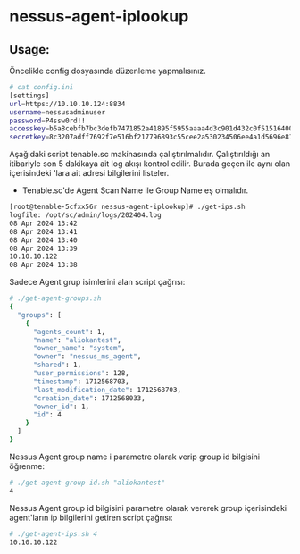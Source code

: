 # nessus-agent-iplookup

## Usage:

Öncelikle config dosyasında düzenleme yapmalısınız.

```bash
# cat config.ini
[settings]
url=https://10.10.10.124:8834
username=nessusadminuser
password=P4ssw0rd!!
accesskey=b5a8cebfb7bc3defb7471852a41895f5955aaaa4d3c901d432c0f51516400e85
secretkey=8c3207adff7692f7e516bf217796893c55cee2a530234506ee4a1d5696e8127d
```

Aşağıdaki script tenable.sc makinasında çalıştırılmalıdır. Çalıştırıldığı an itibariyle son 5 dakikaya ait log akışı kontrol edilir. Burada geçen <scan-name> ile aynı olan <group> içerisindeki <nessus-agent>'lara ait <ip> adresi bilgilerini listeler.

* Tenable.sc'de Agent Scan Name ile Group Name eş olmalıdır.

```bash
[root@tenable-5cfxx56r nessus-agent-iplookup]# ./get-ips.sh
logfile: /opt/sc/admin/logs/202404.log
08 Apr 2024 13:42
08 Apr 2024 13:41
08 Apr 2024 13:40
08 Apr 2024 13:39
10.10.10.122
08 Apr 2024 13:38

```

Sadece Agent grup isimlerini alan script çağrısı:
```bash
# ./get-agent-groups.sh
{
  "groups": [
    {
      "agents_count": 1,
      "name": "aliokantest",
      "owner_name": "system",
      "owner": "nessus_ms_agent",
      "shared": 1,
      "user_permissions": 128,
      "timestamp": 1712568703,
      "last_modification_date": 1712568703,
      "creation_date": 1712568033,
      "owner_id": 1,
      "id": 4
    }
  ]
}
```

Nessus Agent group name i parametre olarak verip group id bilgisini öğrenme:

```bash
# ./get-agent-group-id.sh "aliokantest"
4
```

Nessus Agent group id bilgisini parametre olarak vererek group içerisindeki agent'ların ip bilgilerini getiren script çağrısı:
```bash
# ./get-agent-ips.sh 4
10.10.10.122
```

